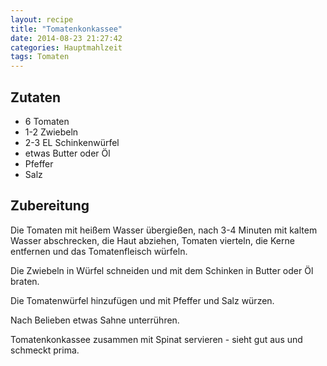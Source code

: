 ```yaml
---
layout: recipe
title: "Tomatenkonkassee"
date: 2014-08-23 21:27:42
categories: Hauptmahlzeit
tags: Tomaten
---
```


## Zutaten

* 6 Tomaten
* 1-2 Zwiebeln
* 2-3 EL Schinkenwürfel
* etwas Butter oder Öl
* Pfeffer
* Salz

## Zubereitung

Die Tomaten mit heißem Wasser übergießen, nach 3-4 Minuten mit kaltem Wasser abschrecken, die Haut abziehen, Tomaten vierteln, die Kerne entfernen und das Tomatenfleisch würfeln.

Die Zwiebeln in Würfel schneiden und mit dem Schinken in Butter oder Öl braten.

Die Tomatenwürfel hinzufügen und mit Pfeffer und Salz würzen.

Nach Belieben etwas Sahne unterrühren.

Tomatenkonkassee zusammen mit Spinat servieren - sieht gut aus und schmeckt prima.
